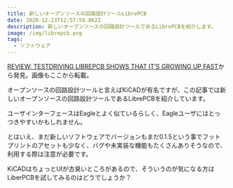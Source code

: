 ```yaml
---
title: 新しいオープンソースの回路設計ツールLibrePCB
date: 2020-12-23T12:57:59.862Z
description: 新しいオープンソースの回路設計ツールであるLibrePCBを紹介します。
image: /img/librepcb.png
tags:
  - ソフトウェア
---
```

[REVIEW: TESTDRIVING LIBREPCB SHOWS THAT IT’S GROWING UP FAST](https://hackaday.com/2020/01/22/review-testdriving-librepcb-shows-that-its-growing-up-fast/)から発見。画像もここから転載。

オープンソースの回路設計ツールと言えばKiCADが有名ですが、この記事では新しいオープンソースの回路設計ツールであるLibrePCBを紹介しています。

ユーザインターフェースはEagleとよく似ているらしく、Eagleユーザにはとっつきやすいかもしれません。

とはいえ、まだ新しいソフトウェアでバージョンもまだ0.1.5という事でフットプリントのアセットも少なく、バグや未実装な機能もたくさんありそうなので、利用する際は注意が必要です。

KiCADはちょっとUIが古臭いところがあるので、そういうのが気になる方はLiberPCBを試してみるのはどうでしょうか？

